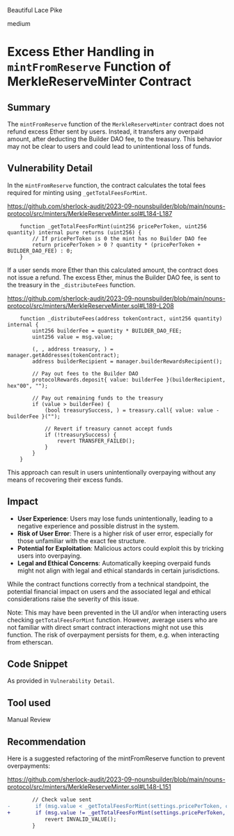 Beautiful Lace Pike

medium

# Excess Ether Handling in `mintFromReserve` Function of MerkleReserveMinter Contract

## Summary
The `mintFromReserve` function of the `MerkleReserveMinter` contract does not refund excess Ether sent by users. Instead, it transfers any overpaid amount, after deducting the Builder DAO fee, to the treasury. This behavior may not be clear to users and could lead to unintentional loss of funds.

## Vulnerability Detail
In the `mintFromReserve` function, the contract calculates the total fees required for minting using `_getTotalFeesForMint`. 

https://github.com/sherlock-audit/2023-09-nounsbuilder/blob/main/nouns-protocol/src/minters/MerkleReserveMinter.sol#L184-L187

```solidity
    function _getTotalFeesForMint(uint256 pricePerToken, uint256 quantity) internal pure returns (uint256) {
        // If pricePerToken is 0 the mint has no Builder DAO fee
        return pricePerToken > 0 ? quantity * (pricePerToken + BUILDER_DAO_FEE) : 0;
    }
```
If a user sends more Ether than this calculated amount, the contract does not issue a refund. The excess Ether, minus the Builder DAO fee, is sent to the treasury in the `_distributeFees` function. 

https://github.com/sherlock-audit/2023-09-nounsbuilder/blob/main/nouns-protocol/src/minters/MerkleReserveMinter.sol#L189-L208

```solidity
    function _distributeFees(address tokenContract, uint256 quantity) internal {
        uint256 builderFee = quantity * BUILDER_DAO_FEE;
        uint256 value = msg.value;

        (, , address treasury, ) = manager.getAddresses(tokenContract);
        address builderRecipient = manager.builderRewardsRecipient();

        // Pay out fees to the Builder DAO
        protocolRewards.deposit{ value: builderFee }(builderRecipient, hex"00", "");

        // Pay out remaining funds to the treasury
        if (value > builderFee) {
            (bool treasurySuccess, ) = treasury.call{ value: value - builderFee }("");

            // Revert if treasury cannot accept funds
            if (!treasurySuccess) {
                revert TRANSFER_FAILED();
            }
        }
    }
```
This approach can result in users unintentionally overpaying without any means of recovering their excess funds.

## Impact
- **User Experience**: Users may lose funds unintentionally, leading to a negative experience and possible distrust in the system.
- **Risk of User Error**: There is a higher risk of user error, especially for those unfamiliar with the exact fee structure.
- **Potential for Exploitation**: Malicious actors could exploit this by tricking users into overpaying.
- **Legal and Ethical Concerns**: Automatically keeping overpaid funds might not align with legal and ethical standards in certain jurisdictions.

While the contract functions correctly from a technical standpoint, the potential financial impact on users and the associated legal and ethical considerations raise the severity of this issue.

Note: This may have been prevented in the UI and/or when interacting users checking `getTotalFeesForMint` function. However, average users who are not familiar with direct smart contract interactions might not use this function. The risk of overpayment persists for them, e.g. when interacting from etherscan.

## Code Snippet
As provided in `Vulnerability Detail`.

## Tool used

Manual Review

## Recommendation
Here is a suggested refactoring of the mintFromReserve function to prevent overpayments:

https://github.com/sherlock-audit/2023-09-nounsbuilder/blob/main/nouns-protocol/src/minters/MerkleReserveMinter.sol#L148-L151

```diff
        // Check value sent
-        if (msg.value < _getTotalFeesForMint(settings.pricePerToken, claimCount)) {
+        if (msg.value != _getTotalFeesForMint(settings.pricePerToken, claimCount)) {
            revert INVALID_VALUE();
        }
```
